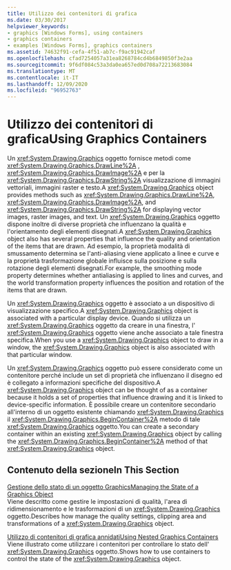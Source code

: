 ```yaml
---
title: Utilizzo dei contenitori di grafica
ms.date: 03/30/2017
helpviewer_keywords:
- graphics [Windows Forms], using containers
- graphics containers
- examples [Windows Forms], graphics containers
ms.assetid: 74632f91-cefa-4f51-ab7c-f9ac91942caf
ms.openlocfilehash: cfad7254057a31ea8268784cd4b6849850f3e2aa
ms.sourcegitcommit: 9f6df084c53a3da0ea657ed0d708a72213683084
ms.translationtype: MT
ms.contentlocale: it-IT
ms.lasthandoff: 12/09/2020
ms.locfileid: "96952763"
---
```

# <a name="using-graphics-containers"></a><span data-ttu-id="d3abf-102">Utilizzo dei contenitori di grafica</span><span class="sxs-lookup"><span data-stu-id="d3abf-102">Using Graphics Containers</span></span>
<span data-ttu-id="d3abf-103">Un <xref:System.Drawing.Graphics> oggetto fornisce metodi come <xref:System.Drawing.Graphics.DrawLine%2A> , <xref:System.Drawing.Graphics.DrawImage%2A> e per la <xref:System.Drawing.Graphics.DrawString%2A> visualizzazione di immagini vettoriali, immagini raster e testo.</span><span class="sxs-lookup"><span data-stu-id="d3abf-103">A <xref:System.Drawing.Graphics> object provides methods such as <xref:System.Drawing.Graphics.DrawLine%2A>, <xref:System.Drawing.Graphics.DrawImage%2A>, and <xref:System.Drawing.Graphics.DrawString%2A> for displaying vector images, raster images, and text.</span></span> <span data-ttu-id="d3abf-104">Un <xref:System.Drawing.Graphics> oggetto dispone inoltre di diverse proprietà che influenzano la qualità e l'orientamento degli elementi disegnati.</span><span class="sxs-lookup"><span data-stu-id="d3abf-104">A <xref:System.Drawing.Graphics> object also has several properties that influence the quality and orientation of the items that are drawn.</span></span> <span data-ttu-id="d3abf-105">Ad esempio, la proprietà modalità di smussamento determina se l'anti-aliasing viene applicato a linee e curve e la proprietà trasformazione globale influisce sulla posizione e sulla rotazione degli elementi disegnati.</span><span class="sxs-lookup"><span data-stu-id="d3abf-105">For example, the smoothing mode property determines whether antialiasing is applied to lines and curves, and the world transformation property influences the position and rotation of the items that are drawn.</span></span>  
  
 <span data-ttu-id="d3abf-106">Un <xref:System.Drawing.Graphics> oggetto è associato a un dispositivo di visualizzazione specifico.</span><span class="sxs-lookup"><span data-stu-id="d3abf-106">A <xref:System.Drawing.Graphics> object is associated with a particular display device.</span></span> <span data-ttu-id="d3abf-107">Quando si utilizza un <xref:System.Drawing.Graphics> oggetto da creare in una finestra, l' <xref:System.Drawing.Graphics> oggetto viene anche associato a tale finestra specifica.</span><span class="sxs-lookup"><span data-stu-id="d3abf-107">When you use a <xref:System.Drawing.Graphics> object to draw in a window, the <xref:System.Drawing.Graphics> object is also associated with that particular window.</span></span>  
  
 <span data-ttu-id="d3abf-108">Un <xref:System.Drawing.Graphics> oggetto può essere considerato come un contenitore perché include un set di proprietà che influenzano il disegno ed è collegato a informazioni specifiche del dispositivo.</span><span class="sxs-lookup"><span data-stu-id="d3abf-108">A <xref:System.Drawing.Graphics> object can be thought of as a container because it holds a set of properties that influence drawing and it is linked to device-specific information.</span></span> <span data-ttu-id="d3abf-109">È possibile creare un contenitore secondario all'interno di un oggetto esistente chiamando <xref:System.Drawing.Graphics> il <xref:System.Drawing.Graphics.BeginContainer%2A> metodo di tale <xref:System.Drawing.Graphics> oggetto.</span><span class="sxs-lookup"><span data-stu-id="d3abf-109">You can create a secondary container within an existing <xref:System.Drawing.Graphics> object by calling the <xref:System.Drawing.Graphics.BeginContainer%2A> method of that <xref:System.Drawing.Graphics> object.</span></span>  
  
## <a name="in-this-section"></a><span data-ttu-id="d3abf-110">Contenuto della sezione</span><span class="sxs-lookup"><span data-stu-id="d3abf-110">In This Section</span></span>  
 [<span data-ttu-id="d3abf-111">Gestione dello stato di un oggetto Graphics</span><span class="sxs-lookup"><span data-stu-id="d3abf-111">Managing the State of a Graphics Object</span></span>](managing-the-state-of-a-graphics-object.md)  
 <span data-ttu-id="d3abf-112">Viene descritto come gestire le impostazioni di qualità, l'area di ridimensionamento e le trasformazioni di un <xref:System.Drawing.Graphics> oggetto.</span><span class="sxs-lookup"><span data-stu-id="d3abf-112">Describes how manage the quality settings, clipping area and transformations of a <xref:System.Drawing.Graphics> object.</span></span>  
  
 [<span data-ttu-id="d3abf-113">Utilizzo di contenitori di grafica annidati</span><span class="sxs-lookup"><span data-stu-id="d3abf-113">Using Nested Graphics Containers</span></span>](using-nested-graphics-containers.md)  
 <span data-ttu-id="d3abf-114">Viene illustrato come utilizzare i contenitori per controllare lo stato dell' <xref:System.Drawing.Graphics> oggetto.</span><span class="sxs-lookup"><span data-stu-id="d3abf-114">Shows how to use containers to control the state of the <xref:System.Drawing.Graphics> object.</span></span>
